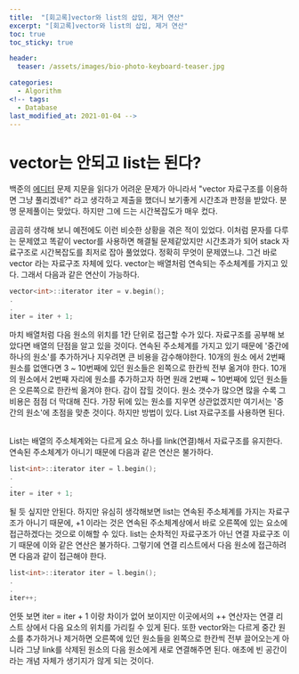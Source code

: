 ```yaml
---
title:  "[회고록]vector와 list의 삽입, 제거 연산"
excerpt: "[회고록]vector와 list의 삽입, 제거 연산"
toc: true
toc_sticky: true

header:
  teaser: /assets/images/bio-photo-keyboard-teaser.jpg

categories:
  - Algorithm
<!-- tags:
  - Database 
last_modified_at: 2021-01-04 -->
---
```

# vector는 안되고 list는 된다?
백준의 [에디터](https://www.acmicpc.net/problem/1406) 문제 지문을 읽다가 어려운 문제가 아니라서 "vector 자료구조를 이용하면 그냥 풀리겠네?" 라고 생각하고 제출을 했더니 보기좋게
시간초과 판정을 받았다. 분명 문제풀이는 맞았다. 하지만 그에 드는 시간복잡도가 매우 컸다. <br>

곰곰히 생각해 보니 예전에도 이런 비슷한 상황을 겪은 적이 있었다. 이처럼 문자를 다루는 문제였고 똑같이 vector를 사용하면 해결될 문제같았지만 시간초과가 되어 stack 자료구조로 시간복잡도를 최저로 잡아 풀었었다.
정확히 무엇이 문제였느냐. 그건 바로 vector 라는 자료구조 자체에 있다. vector는 배열처럼 연속되는 주소체계를 가지고 있다. 그래서 다음과 같은 연산이 가능하다.

```c++
vector<int>::iterator iter = v.begin();
.
.
iter = iter + 1;
```
마치 배열처럼 다음 원소의 위치를 1칸 단위로 접근할 수가 있다. 자료구조를 공부해 보았다면 배열의 단점을 알고 있을 것이다. 연속된 주소체계를 가지고 있기 때문에 '중간에 하나의 원소'를 추가하거나 지우려면
큰 비용을 감수해야한다. 10개의 원소 에서 2번째 원소를 없앤다면 3 ~ 10번째에 있던 원소들은 왼쪽으로 한칸씩 전부 옮겨야 한다. 10개의 원소에서 2번째 자리에 원소를 추가하고자 하면 원래 2번째 ~ 10번째에
있던 원소들은 오른쪽으로 한칸씩 옮겨야 한다. 감이 잡힐 것이다. 원소 갯수가 많으면 많을 수록 그 비용은 점점 더 막대해 진다. 가장 뒤에 있는 원소를 지우면 상관없겠지만 여기서는 '중간의 원소'에 초점을 맞춘 것이다.
하지만 방법이 있다. List 자료구조를 사용하면 된다.

<br>
List는 배열의 주소체계와는 다르게 요소 하나를 link(연결)해서 자료구조를 유지한다. 연속된 주소체계가 아니기 때문에 다음과 같은 연산은 불가하다.

```c++
list<int>::iterator iter = l.begin();
.
.
iter = iter + 1;
```
될 듯 싶지만 안된다. 하지만 유심히 생각해보면 list는 연속된 주소체계를 가지는 자료구조가 아니기 때문에, +1 이라는 것은 연속된 주소체계상에서 바로 오른쪽에 있는 요소에 접근하겠다는 것으로 이해할 수 있다.
list는 순차적인 자료구조가 아닌 연결 자료구조 이기 때문에 이와 같은 연산은 불가하다. 그렇기에 연결 리스트에서 다음 원소에 접근하려면 다음과 같이 접근해야 한다.

```c++
list<int>::iterator iter = l.begin();
.
.
iter++;
```

언뜻 보면 iter = iter + 1 이랑 차이가 없어 보이지만 이곳에서의 ++ 연산자는 연결 리스트 상에서 다음 요소의 위치를 가리킬 수 있게 된다. 또한 vector와는 다르게 중간 원소를 추가하거나 제거하면 오른쪽에 있던
원소들을 왼쪽으로 한칸씩 전부 끌어오는게 아니라 그냥 link를 삭제된 원소의 다음 원소에게 새로 연결해주면 된다. 애초에 빈 공간이라는 개념 자체가 생기지가 않게 되는 것이다. 















